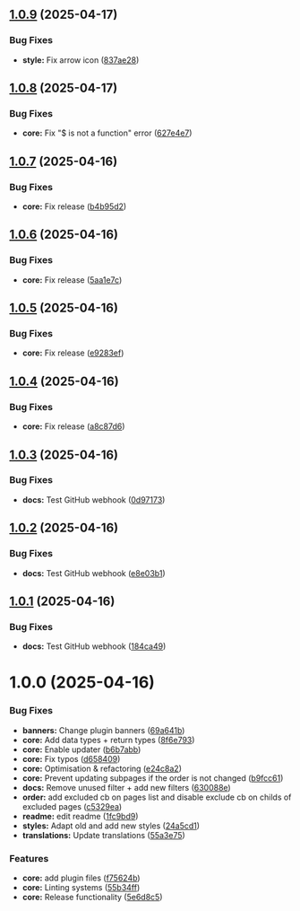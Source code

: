 ## [1.0.9](https://github.com/lexo-ch/lexo-pages-order/compare/v1.0.8...v1.0.9) (2025-04-17)


### Bug Fixes

* **style:** Fix arrow icon ([837ae28](https://github.com/lexo-ch/lexo-pages-order/commit/837ae2800a33bee9d73b2b8fa4164d0fa7beb5e0))

## [1.0.8](https://github.com/lexo-ch/lexo-pages-order/compare/v1.0.7...v1.0.8) (2025-04-17)


### Bug Fixes

* **core:** Fix "$ is not a function" error ([627e4e7](https://github.com/lexo-ch/lexo-pages-order/commit/627e4e7e3daa3573dcf322ca80726ec2c11da745))

## [1.0.7](https://github.com/lexo-ch/lexo-pages-order/compare/v1.0.6...v1.0.7) (2025-04-16)


### Bug Fixes

* **core:** Fix release ([b4b95d2](https://github.com/lexo-ch/lexo-pages-order/commit/b4b95d249202c99d644fe54c540375d16475378a))

## [1.0.6](https://github.com/lexo-ch/lexo-pages-order/compare/v1.0.5...v1.0.6) (2025-04-16)


### Bug Fixes

* **core:** Fix release ([5aa1e7c](https://github.com/lexo-ch/lexo-pages-order/commit/5aa1e7c33f2560b393fe6264b100f0bb9596e3ff))

## [1.0.5](https://github.com/lexo-ch/lexo-pages-order/compare/v1.0.4...v1.0.5) (2025-04-16)


### Bug Fixes

* **core:** Fix release ([e9283ef](https://github.com/lexo-ch/lexo-pages-order/commit/e9283ef5ae48f0a132cc4e93d1960a29c07981f6))

## [1.0.4](https://github.com/lexo-ch/lexo-pages-order/compare/v1.0.3...v1.0.4) (2025-04-16)


### Bug Fixes

* **core:** Fix release ([a8c87d6](https://github.com/lexo-ch/lexo-pages-order/commit/a8c87d63d56b63375c1b8967949a05c450a2be00))

## [1.0.3](https://github.com/lexo-ch/lexo-pages-order/compare/v1.0.2...v1.0.3) (2025-04-16)


### Bug Fixes

* **docs:** Test GitHub webhook ([0d97173](https://github.com/lexo-ch/lexo-pages-order/commit/0d9717313ebcae7c1f5627ef263ee9fe10abf43f))

## [1.0.2](https://github.com/lexo-ch/lexo-pages-order/compare/v1.0.1...v1.0.2) (2025-04-16)


### Bug Fixes

* **docs:** Test GitHub webhook ([e8e03b1](https://github.com/lexo-ch/lexo-pages-order/commit/e8e03b1875bb163d0b614cb7a4a3b37f5f9fc3dd))

## [1.0.1](https://github.com/lexo-ch/lexo-pages-order/compare/v1.0.0...v1.0.1) (2025-04-16)


### Bug Fixes

* **docs:** Test GitHub webhook ([184ca49](https://github.com/lexo-ch/lexo-pages-order/commit/184ca49d959e695a4e918b40188f549682125067))

# 1.0.0 (2025-04-16)


### Bug Fixes

* **banners:** Change plugin banners ([69a641b](https://github.com/lexo-ch/lexo-pages-order/commit/69a641bbbdd4348e0c54e302ebf1d465ce0e9725))
* **core:** Add data types + return types ([8f6e793](https://github.com/lexo-ch/lexo-pages-order/commit/8f6e793a4e5696045b22e7aa49cf850e63f55bcc))
* **core:** Enable updater ([b6b7abb](https://github.com/lexo-ch/lexo-pages-order/commit/b6b7abb596231a6ef6f3d500ade82c736b943fa7))
* **core:** Fix typos ([d658409](https://github.com/lexo-ch/lexo-pages-order/commit/d658409e5e32dd18a2bac13c27cd4908f2085377))
* **core:** Optimisation & refactoring ([e24c8a2](https://github.com/lexo-ch/lexo-pages-order/commit/e24c8a2119136129b0f7f813e3336d9fb16b40d0))
* **core:** Prevent updating subpages if the order is not changed ([b9fcc61](https://github.com/lexo-ch/lexo-pages-order/commit/b9fcc6193e0223f83c3f680988ae30836fdaf7ec))
* **docs:** Remove unused filter + add new filters ([630088e](https://github.com/lexo-ch/lexo-pages-order/commit/630088ee13037f63871841ddda3f7a320366958d))
* **order:** add excluded cb on pages list and disable exclude cb on childs of excluded pages ([c5329ea](https://github.com/lexo-ch/lexo-pages-order/commit/c5329eaadd7b1617fdedd5c6209e2754e7d01b98))
* **readme:** edit readme ([1fc9bd9](https://github.com/lexo-ch/lexo-pages-order/commit/1fc9bd9b1a6084b6311dbc66aab2e4969e93c0e6))
* **styles:** Adapt old and add new styles ([24a5cd1](https://github.com/lexo-ch/lexo-pages-order/commit/24a5cd1856b25adb1e33b93973b995f0ca2e9f7a))
* **translations:** Update translations ([55a3e75](https://github.com/lexo-ch/lexo-pages-order/commit/55a3e75bfb46adbcfcc29ba8c89f86800eb14d08))


### Features

* **core:** add plugin files ([f75624b](https://github.com/lexo-ch/lexo-pages-order/commit/f75624b3515bb879127f14160d5f6e8fdfca5ba3))
* **core:** Linting systems ([55b34ff](https://github.com/lexo-ch/lexo-pages-order/commit/55b34fff750eead11bf05a0a9fd2ec1a5de58cba))
* **core:** Release functionality ([5e6d8c5](https://github.com/lexo-ch/lexo-pages-order/commit/5e6d8c5fc43acf5a9a8e402881c12fc7a091bee5))
